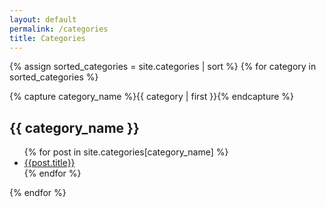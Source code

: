```yaml
---
layout: default
permalink: /categories
title: Categories
---
```


<style>
div:target h2{
  background: #009fe3;
  border-radius: 5px;
  color: #fff;
  //max-width: max-content;
  //-webkit-text-stroke: 1px #007bbd;

} 
  
</style>

{% assign sorted_categories = site.categories | sort %}
{% for category in sorted_categories %}
  <div class="archive-group">
    {% capture category_name %}{{ category | first }}{% endcapture %}
    <div id="{{ category_name | slugize }}">
        <h2>{{ category_name }}</h2>
        <ul>
          {% for post in site.categories[category_name] %}
            <li><a class="archive-link" href="{{ post.url | absolute_url}}">{{post.title}}</a></li>
          {% endfor %}
        </ul>
    </div>
  </div>
{% endfor %}
